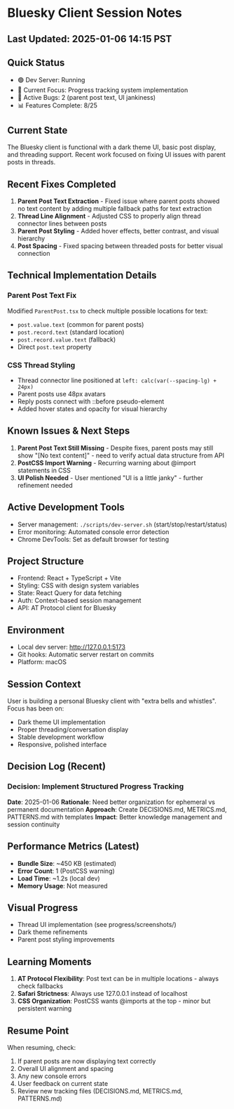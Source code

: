 # Bluesky Client Session Notes

## Last Updated: 2025-01-06 14:15 PST

## Quick Status
- 🟢 Dev Server: Running
- 📍 Current Focus: Progress tracking system implementation
- 🐛 Active Bugs: 2 (parent post text, UI jankiness)
- 📊 Features Complete: 8/25

## Current State
The Bluesky client is functional with a dark theme UI, basic post display, and threading support. Recent work focused on fixing UI issues with parent posts in threads.

## Recent Fixes Completed
1. **Parent Post Text Extraction** - Fixed issue where parent posts showed no text content by adding multiple fallback paths for text extraction
2. **Thread Line Alignment** - Adjusted CSS to properly align thread connector lines between posts
3. **Parent Post Styling** - Added hover effects, better contrast, and visual hierarchy
4. **Post Spacing** - Fixed spacing between threaded posts for better visual connection

## Technical Implementation Details

### Parent Post Text Fix
Modified `ParentPost.tsx` to check multiple possible locations for text:
- `post.value.text` (common for parent posts)
- `post.record.text` (standard location)
- `post.record.value.text` (fallback)
- Direct `post.text` property

### CSS Thread Styling
- Thread connector line positioned at `left: calc(var(--spacing-lg) + 24px)`
- Parent posts use 48px avatars
- Reply posts connect with ::before pseudo-element
- Added hover states and opacity for visual hierarchy

## Known Issues & Next Steps
1. **Parent Post Text Still Missing** - Despite fixes, parent posts may still show "[No text content]" - need to verify actual data structure from API
2. **PostCSS Import Warning** - Recurring warning about @import statements in CSS
3. **UI Polish Needed** - User mentioned "UI is a little janky" - further refinement needed

## Active Development Tools
- Server management: `./scripts/dev-server.sh` (start/stop/restart/status)
- Error monitoring: Automated console error detection
- Chrome DevTools: Set as default browser for testing

## Project Structure
- Frontend: React + TypeScript + Vite
- Styling: CSS with design system variables
- State: React Query for data fetching
- Auth: Context-based session management
- API: AT Protocol client for Bluesky

## Environment
- Local dev server: http://127.0.0.1:5173
- Git hooks: Automatic server restart on commits
- Platform: macOS

## Session Context
User is building a personal Bluesky client with "extra bells and whistles". Focus has been on:
- Dark theme UI implementation
- Proper threading/conversation display
- Stable development workflow
- Responsive, polished interface

## Decision Log (Recent)

### Decision: Implement Structured Progress Tracking
**Date**: 2025-01-06
**Rationale**: Need better organization for ephemeral vs permanent documentation
**Approach**: Create DECISIONS.md, METRICS.md, PATTERNS.md with templates
**Impact**: Better knowledge management and session continuity

## Performance Metrics (Latest)
- **Bundle Size**: ~450 KB (estimated)
- **Error Count**: 1 (PostCSS warning)
- **Load Time**: ~1.2s (local dev)
- **Memory Usage**: Not measured

## Visual Progress
- Thread UI implementation (see progress/screenshots/)
- Dark theme refinements
- Parent post styling improvements

## Learning Moments
1. **AT Protocol Flexibility**: Post text can be in multiple locations - always check fallbacks
2. **Safari Strictness**: Always use 127.0.0.1 instead of localhost
3. **CSS Organization**: PostCSS wants @imports at the top - minor but persistent warning

## Resume Point
When resuming, check:
1. If parent posts are now displaying text correctly
2. Overall UI alignment and spacing  
3. Any new console errors
4. User feedback on current state
5. Review new tracking files (DECISIONS.md, METRICS.md, PATTERNS.md)